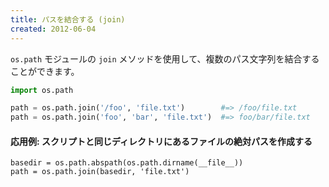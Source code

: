 ```yaml
---
title: パスを結合する (join)
created: 2012-06-04
---
```


`os.path` モジュールの `join` メソッドを使用して、複数のパス文字列を結合することができます。

```python
import os.path

path = os.path.join('/foo', 'file.txt')        #=> /foo/file.txt
path = os.path.join('foo', 'bar', 'file.txt')  #=> foo/bar/file.txt
```

#### 応用例: スクリプトと同じディレクトリにあるファイルの絶対パスを作成する

```
basedir = os.path.abspath(os.path.dirname(__file__))
path = os.path.join(basedir, 'file.txt')
```

